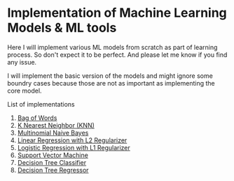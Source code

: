 # Implementation of Machine Learning Models & ML tools
Here I will implement various ML models from scratch as part of learning process. So don't expect it to be perfect. And please let me know if you find any issue.

I will implement the basic version of the models and might ignore some boundry cases because those are not as important as implementing the core model.

List of implementations
  1. <a href="https://github.com/scsanjay/ml_from_scratch/blob/main/01.%20Text%20to%20Vector/Bow.ipynb">Bag of Words</a>
  2. <a href="https://github.com/scsanjay/ml_from_scratch/blob/main/02.%20K%20Nearest%20Neighbor%20(KNN)/Knn.ipynb">K Nearest Neighbor (KNN)</a>
  3. <a href="https://github.com/scsanjay/ml_from_scratch/blob/main/03.%20Naive%20Bayes/MultinomialNaiveBayes.ipynb">Multinomial Naive Bayes</a> 
  4. <a href="https://github.com/scsanjay/ml_from_scratch/blob/main/04.%20Linear%20Regression/LinearRegression.ipynb">Linear Regression with L2 Regularizer</a> 
  5. <a href="https://github.com/scsanjay/ml_from_scratch/blob/main/05.%20Logistic%20Regression/LogisticRegression.ipynb">Logistic Regression with L1 Regularizer</a> 
  6. <a href="https://github.com/scsanjay/ml_from_scratch/blob/main/06.%20Support%20Vector%20Machine/SVM.ipynb">Support Vector Machine</a> 
  7. <a href="https://github.com/scsanjay/ml_from_scratch/blob/main/07.%20Decision%20Tree%20Classification/DecisionTreeClassifier.ipynb">Decision Tree Classifier</a> 
  8. <a href="https://github.com/scsanjay/ml_from_scratch/blob/main/08.%20Decision%20Tree%20Regression/DecisionTreeRegressor.ipynb">Decision Tree Regressor</a> 
